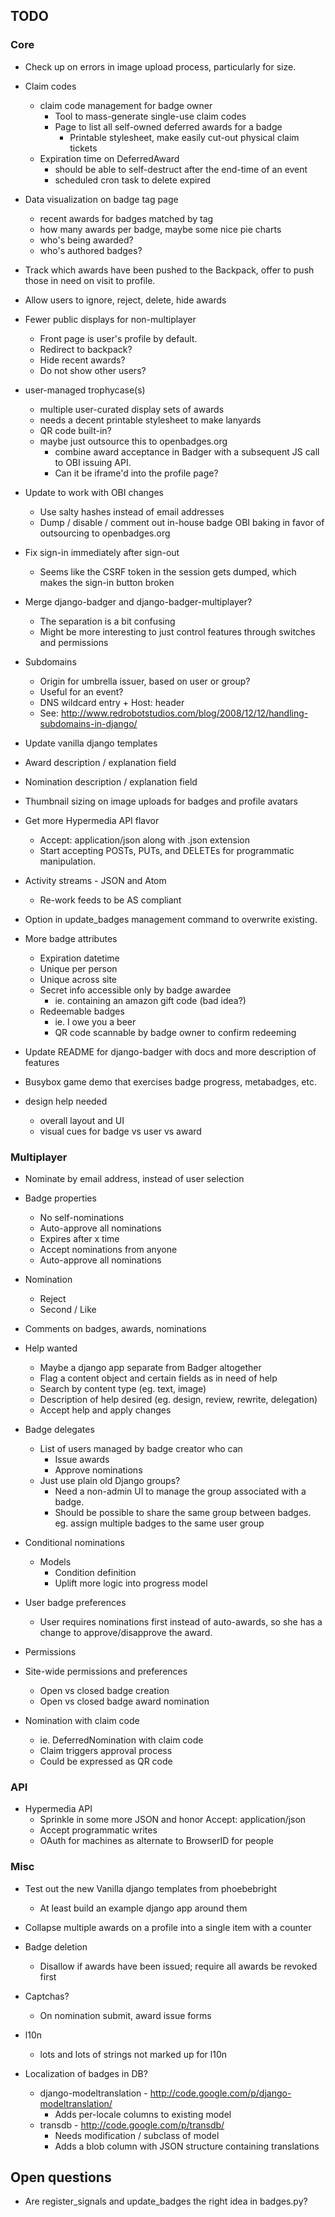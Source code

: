 ## TODO

### Core

* Check up on errors in image upload process, particularly for size.

* Claim codes
    * claim code management for badge owner
        * Tool to mass-generate single-use claim codes
        * Page to list all self-owned deferred awards for a badge
            * Printable stylesheet, make easily cut-out physical claim tickets
    * Expiration time on DeferredAward
        * should be able to self-destruct after the end-time of an event
        * scheduled cron task to delete expired

* Data visualization on badge tag page
    * recent awards for badges matched by tag
    * how many awards per badge, maybe some nice pie charts
    * who's being awarded?
    * who's authored badges?

* Track which awards have been pushed to the Backpack, offer to push those in
  need on visit to profile.

* Allow users to ignore, reject, delete, hide awards

* Fewer public displays for non-multiplayer
    * Front page is user's profile by default.
    * Redirect to backpack?
    * Hide recent awards?
    * Do not show other users?

* user-managed trophycase(s)
    * multiple user-curated display sets of awards
    * needs a decent printable stylesheet to make lanyards
    * QR code built-in?
    * maybe just outsource this to openbadges.org
        * combine award acceptance in Badger with a subsequent JS call to OBI
          issuing API.
        * Can it be iframe'd into the profile page?

* Update to work with OBI changes
    * Use salty hashes instead of email addresses
    * Dump / disable / comment out in-house badge OBI baking in favor of
      outsourcing to openbadges.org

* Fix sign-in immediately after sign-out
    * Seems like the CSRF token in the session gets dumped, which makes the
      sign-in button broken

* Merge django-badger and django-badger-multiplayer?
    * The separation is a bit confusing
    * Might be more interesting to just control features through switches and
      permissions

* Subdomains
    * Origin for umbrella issuer, based on user or group?
    * Useful for an event?
    * DNS wildcard entry + Host: header
    * See: http://www.redrobotstudios.com/blog/2008/12/12/handling-subdomains-in-django/

* Update vanilla django templates

* Award description / explanation field

* Nomination description / explanation field

* Thumbnail sizing on image uploads for badges and profile avatars

* Get more Hypermedia API flavor
    * Accept: application/json along with .json extension
    * Start accepting POSTs, PUTs, and DELETEs for programmatic manipulation.

* Activity streams - JSON and Atom
    * Re-work feeds to be AS compliant

* Option in update_badges management command to overwrite existing.

* More badge attributes
    * Expiration datetime
    * Unique per person
    * Unique across site
    * Secret info accessible only by badge awardee
        * ie. containing an amazon gift code (bad idea?)
    * Redeemable badges
        * ie. I owe you a beer
        * QR code scannable by badge owner to confirm redeeming

* Update README for django-badger with docs and more description of features

* Busybox game demo that exercises badge progress, metabadges, etc.

* design help needed
    * overall layout and UI
    * visual cues for badge vs user vs award

### Multiplayer

* Nominate by email address, instead of user selection

* Badge properties
    * No self-nominations
    * Auto-approve all nominations
    * Expires after x time
    * Accept nominations from anyone
    * Auto-approve all nominations

* Nomination
    * Reject
    * Second / Like

* Comments on badges, awards, nominations

* Help wanted
    * Maybe a django app separate from Badger altogether
    * Flag a content object and certain fields as in need of help
    * Search by content type (eg. text, image)
    * Description of help desired (eg. design, review, rewrite, delegation)
    * Accept help and apply changes

* Badge delegates
    * List of users managed by badge creator who can
        * Issue awards
        * Approve nominations
    * Just use plain old Django groups?
        * Need a non-admin UI to manage the group associated with a badge.
        * Should be possible to share the same group between badges. eg. assign
          multiple badges to the same user group

* Conditional nominations
    * Models
        * Condition definition
        * Uplift more logic into progress model

* User badge preferences
    * User requires nominations first instead of auto-awards, so she has a
      change to approve/disapprove the award.

* Permissions

* Site-wide permissions and preferences
    * Open vs closed badge creation
    * Open vs closed badge award nomination

* Nomination with claim code
    * ie. DeferredNomination with claim code
    * Claim triggers approval process
    * Could be expressed as QR code

### API

* Hypermedia API
    * Sprinkle in some more JSON and honor Accept: application/json
    * Accept programmatic writes
    * OAuth for machines as alternate to BrowserID for people

### Misc

* Test out the new Vanilla django templates from phoebebright
    * At least build an example django app around them

* Collapse multiple awards on a profile into a single item with a counter
* Badge deletion
    * Disallow if awards have been issued; require all awards be revoked first
* Captchas?
    * On nomination submit, award issue forms
* l10n
    * lots and lots of strings not marked up for l10n
* Localization of badges in DB?
    * django-modeltranslation - http://code.google.com/p/django-modeltranslation/
        * Adds per-locale columns to existing model
    * transdb - http://code.google.com/p/transdb/
        * Needs modification / subclass of model
        * Adds a blob column with JSON structure containing translations

## Open questions

* Are register_signals and update_badges the right idea in badges.py?

